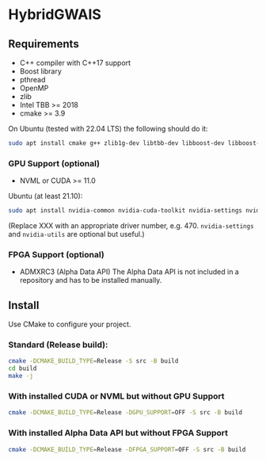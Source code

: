 # HybridGWAIS

## Requirements
- C++ compiler with C++17 support
- Boost library
- pthread
- OpenMP
- zlib
- Intel TBB >= 2018
- cmake >= 3.9

On Ubuntu (tested with 22.04 LTS) the following should do it:
```bash
sudo apt install cmake g++ zlib1g-dev libtbb-dev libboost-dev libboost-filesystem-dev libboost-program-options-dev
```

### GPU Support (optional)
- NVML or CUDA >= 11.0

Ubuntu (at least 21.10): 
```bash
sudo apt install nvidia-common nvidia-cuda-toolkit nvidia-settings nvidia-driver-XXX nvidia-utils-XXX
```
(Replace XXX with an appropriate driver number, e.g. 470. `nvidia-settings` and `nvidia-utils` are optional but useful.)

### FPGA Support (optional)
- ADMXRC3 (Alpha Data API)
The Alpha Data API is not included in a repository and has to be installed manually.

## Install
Use CMake to configure your project.

### Standard (Release build):
```bash
cmake -DCMAKE_BUILD_TYPE=Release -S src -B build
cd build
make -j
```

### With installed CUDA or NVML but without GPU Support
```bash
cmake -DCMAKE_BUILD_TYPE=Release -DGPU_SUPPORT=OFF -S src -B build
```

### With installed Alpha Data API but without FPGA Support
```bash
cmake -DCMAKE_BUILD_TYPE=Release -DFPGA_SUPPORT=OFF -S src -B build
```
